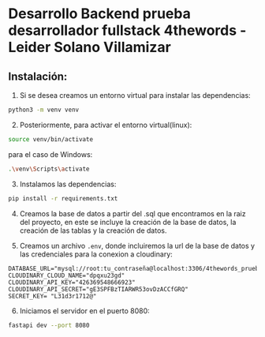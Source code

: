 # Desarrollo Backend prueba desarrollador fullstack 4thewords - Leider Solano Villamizar


## Instalación:

1. Si se desea creamos un entorno virtual para instalar las dependencias:

```bash
python3 -m venv venv
```

2. Posteriormente, para activar el entorno virtual(linux):

```bash
source venv/bin/activate

```
para el caso de Windows:

```bash
.\venv\Scripts\activate

```

3. Instalamos las dependencias:

```bash
pip install -r requirements.txt
```

4. Creamos la base de datos a partir del .sql que encontramos en la raiz del proyecto, en este se incluye la creación de la base de datos, la creación de las tablas y la creación de datos.

5. Creamos un archivo `.env`, donde incluiremos la url de la base de datos y las credenciales para la conexion a cloudinary:

```env
DATABASE_URL="mysql://root:tu_contraseña@localhost:3306/4thewords_prueba_leider_solano"
CLOUDINARY_CLOUD_NAME="dpqxu23gd"
CLOUDINARY_API_KEY="426369548666923"
CLOUDINARY_API_SECRET="gE3SPFBzTIARWR53ovDzACCfGRQ"
SECRET_KEY= "L31d3r1712@"
```

6. Iniciamos el servidor en el puerto 8080:

```bash
fastapi dev --port 8080
```

